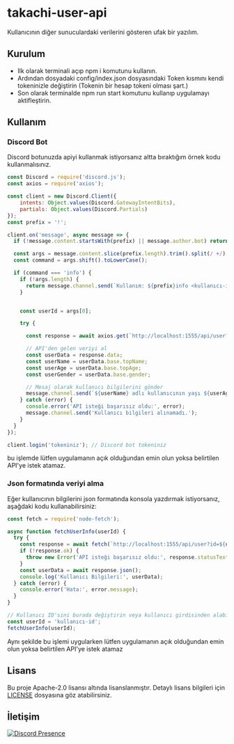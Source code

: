 # takachi-user-api
Kullanıcının diğer sunuculardaki verilerini gösteren ufak bir yazılım.

## Kurulum
* Ilk olarak terminali açıp npm i komutunu kullanın.
* Ardından dosyadaki config/index.json dosyasındaki Token kısmını kendi tokeninizle değiştirin (Tokenin bir hesap tokeni olması şart.)
* Son olarak terminalde npm run start komutunu kullanıp uygulamayı aktifleştirin.

## Kullanım

### Discord Bot

Discord botunuzda apiyi kullanmak istiyorsanız altta bıraktığım örnek kodu kullanmalısınız.

```javascript
const Discord = require('discord.js');
const axios = require('axios');

const client = new Discord.Client({
    intents: Object.values(Discord.GatewayIntentBits),
    partials: Object.values(Discord.Partials)
});
const prefix = '!';

client.on('message', async message => {
  if (!message.content.startsWith(prefix) || message.author.bot) return;

  const args = message.content.slice(prefix.length).trim().split(/ +/);
  const command = args.shift().toLowerCase();

  if (command === 'info') {
    if (!args.length) {
      return message.channel.send(`Kullanım: ${prefix}info <kullanıcı-id>`);
    }


    const userId = args[0];

    try {

      const response = await axios.get(`http://localhost:1555/api/user?id=${userId}`);

      // API'den gelen veriyi al
      const userData = response.data;
      const userName = userData.base.topName;
      const userAge = userData.base.topAge;
      const userGender = userData.base.gender;

      // Mesaj olarak kullanıcı bilgilerini gönder
      message.channel.send(`${userName} adlı kullanıcının yaşı ${userAge}, cinsiyeti ${userGender}.`);
    } catch (error) {
      console.error('API isteği başarısız oldu:', error);
      message.channel.send('Kullanıcı bilgileri alınamadı.');
    }
  }
});

client.login('tokeniniz'); // Discord bot tokeniniz
```

bu işlemde lütfen uygulamanın açık olduğundan emin olun yoksa belirtilen API'ye istek atamaz.

### Json formatında veriyi alma
Eğer kullanıcının bilgilerini json formatında konsola yazdırmak istiyorsanız, aşağdaki kodu kullanabilirsiniz:

```javascript
const fetch = require('node-fetch');

async function fetchUserInfo(userId) {
  try {
    const response = await fetch(`http://localhost:1555/api/user?id=${userId}`);
    if (!response.ok) {
      throw new Error('API isteği başarısız oldu:', response.statusText);
    }
    const userData = await response.json();
    console.log('Kullanıcı Bilgileri:', userData);
  } catch (error) {
    console.error('Hata:', error.message);
  }
}

// Kullanıcı ID'sini burada değiştirin veya kullanıcı girdisinden alabilirsiniz
const userId = 'kullanıcı-id';
fetchUserInfo(userId);
```
Aynı şekilde bu işlemi uygularken lütfen uygulamanın açık olduğundan emin olun yoksa belirtilen API'ye istek atamaz

## Lisans
Bu proje Apache-2.0 lisansı altında lisanslanmıştır. Detaylı lisans bilgileri için [LICENSE](https://github.com/takachidot/takachi-user-api/blob/main/LICENSE) dosyasına göz atabilirsiniz.

## İletişim

[![Discord Presence](https://lanyard.cnrad.dev/api/149284207833645056)](https://discord.com/users/149284207833645056)
